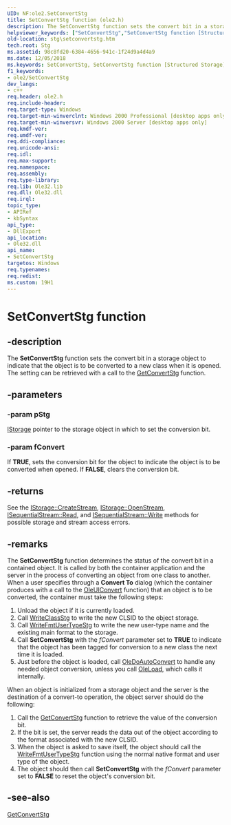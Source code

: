 ```yaml
---
UID: NF:ole2.SetConvertStg
title: SetConvertStg function (ole2.h)
description: The SetConvertStg function sets the convert bit in a storage object to indicate that the object is to be converted to a new class when it is opened. The setting can be retrieved with a call to the GetConvertStg function.
helpviewer_keywords: ["SetConvertStg","SetConvertStg function [Structured Storage]","_stg_setconvertstg","ole2/SetConvertStg","stg.setconvertstg"]
old-location: stg\setconvertstg.htm
tech.root: Stg
ms.assetid: 98c8fd20-6384-4656-941c-1f24d9a4d4a9
ms.date: 12/05/2018
ms.keywords: SetConvertStg, SetConvertStg function [Structured Storage], _stg_setconvertstg, ole2/SetConvertStg, stg.setconvertstg
f1_keywords:
- ole2/SetConvertStg
dev_langs:
- c++
req.header: ole2.h
req.include-header: 
req.target-type: Windows
req.target-min-winverclnt: Windows 2000 Professional [desktop apps only]
req.target-min-winversvr: Windows 2000 Server [desktop apps only]
req.kmdf-ver: 
req.umdf-ver: 
req.ddi-compliance: 
req.unicode-ansi: 
req.idl: 
req.max-support: 
req.namespace: 
req.assembly: 
req.type-library: 
req.lib: Ole32.lib
req.dll: Ole32.dll
req.irql: 
topic_type:
- APIRef
- kbSyntax
api_type:
- DllExport
api_location:
- Ole32.dll
api_name:
- SetConvertStg
targetos: Windows
req.typenames: 
req.redist: 
ms.custom: 19H1
---
```


# SetConvertStg function


## -description


The 
<b>SetConvertStg</b> function sets the convert bit in a storage object to indicate that the object is to be converted to a new class when it is opened. The setting can be retrieved with a call to the 
<a href="https://docs.microsoft.com/windows/desktop/api/coml2api/nf-coml2api-getconvertstg">GetConvertStg</a> function.


## -parameters




### -param pStg


<a href="https://docs.microsoft.com/windows/desktop/api/objidl/nn-objidl-istorage">IStorage</a> pointer to the storage object in which to set the conversion bit.


### -param fConvert

If <b>TRUE</b>, sets the conversion bit for the object to indicate the object is to be converted when opened. If <b>FALSE</b>, clears the conversion bit.


## -returns



See the 
<a href="https://docs.microsoft.com/windows/desktop/api/objidl/nf-objidl-istorage-createstream">IStorage::CreateStream</a>, 
<a href="https://docs.microsoft.com/windows/desktop/api/objidl/nf-objidl-istorage-openstream">IStorage::OpenStream</a>, 
<a href="https://docs.microsoft.com/windows/desktop/api/objidl/nf-objidl-isequentialstream-read">ISequentialStream::Read</a>, and 
<a href="https://docs.microsoft.com/windows/desktop/api/objidl/nf-objidl-isequentialstream-write">ISequentialStream::Write</a> methods for possible storage and stream access errors.




## -remarks



The 
<b>SetConvertStg</b> function determines the status of the convert bit in a contained object. It is called by both the container application and the server in the process of converting an object from one class to another. When a user specifies through a <b>Convert To</b> dialog (which the container produces with a call to the 
<a href="https://docs.microsoft.com/windows/desktop/api/oledlg/nf-oledlg-oleuiconverta">OleUIConvert</a> function) that an object is to be converted, the container must take the following steps:

<ol>
<li>Unload the object if it is currently loaded.</li>
<li>Call 
<a href="https://docs.microsoft.com/windows/desktop/api/coml2api/nf-coml2api-writeclassstg">WriteClassStg</a> to write the new CLSID to the object storage.</li>
<li>Call 
<a href="https://docs.microsoft.com/windows/desktop/api/ole2/nf-ole2-writefmtusertypestg">WriteFmtUserTypeStg</a> to write the new user-type name and the existing main format to the storage.</li>
<li>Call 
<b>SetConvertStg</b> with the <i>fConvert</i> parameter set to <b>TRUE</b> to indicate that the object has been tagged for conversion to a new class the next time it is loaded.</li>
<li>Just before the object is loaded, call 
<a href="https://docs.microsoft.com/windows/desktop/api/ole2/nf-ole2-oledoautoconvert">OleDoAutoConvert</a> to handle any needed object conversion, unless you call 
<a href="https://docs.microsoft.com/windows/desktop/api/ole2/nf-ole2-oleload">OleLoad</a>, which calls it internally.</li>
</ol>
When an object is initialized from a storage object and the server is the destination of a convert-to operation, the object server should do the following:

<ol>
<li>Call the 
<a href="https://docs.microsoft.com/windows/desktop/api/coml2api/nf-coml2api-getconvertstg">GetConvertStg</a> function to retrieve the value of the conversion bit.</li>
<li>If the bit is set, the server reads the data out of the object according to the format associated with the new CLSID.</li>
<li>When the object is asked to save itself, the object should call the 
<a href="https://docs.microsoft.com/windows/desktop/api/ole2/nf-ole2-writefmtusertypestg">WriteFmtUserTypeStg</a> function using the normal native format and user type of the object.</li>
<li>The object should then call 
<b>SetConvertStg</b> with the <i>fConvert</i> parameter set to <b>FALSE</b> to reset the object's conversion bit.</li>
</ol>



## -see-also




<a href="https://docs.microsoft.com/windows/desktop/api/coml2api/nf-coml2api-getconvertstg">GetConvertStg</a>
 

 


